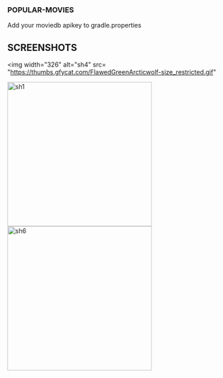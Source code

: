 ### POPULAR-MOVIES
Add your moviedb apikey to gradle.properties

## SCREENSHOTS
<p float="left">
  
<img width="326" alt="sh4" src= "https://thumbs.gfycat.com/FlawedGreenArcticwolf-size_restricted.gif"
     
<img width="326" alt="sh1" src="https://user-images.githubusercontent.com/19339748/45263565-c301d400-b3f0-11e8-85c4-2dd8e9a969d4.png">
  
<img width="326" alt="sh6" src="https://user-images.githubusercontent.com/19339748/45263568-c7c68800-b3f0-11e8-84b2-ea06e727e43c.png">
 </p>
